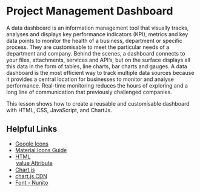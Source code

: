 # Project Management Dashboard 

A data dashboard is an information management tool that visually tracks, analyses and displays key performance indicators (KPI), metrics and key data points to monitor the health of a business, department or specific process. They are customisable to meet the particular needs of a department and company. Behind the scenes, a dashboard connects to your files, attachments, services and API’s, but on the surface displays all this data in the form of tables, line charts, bar charts and gauges. A data dashboard is the most efficient way to track multiple data sources because it provides a central location for businesses to monitor and analyse performance. Real-time monitoring reduces the hours of exploring and a long line of communication that previously challenged companies.

This lesson shows how to create a reusable and customisable dashboard with HTML, CSS, JavaScript, and ChartJs.

## Helpful Links
- [Google Icons](https://fonts.google.com/icons)
- [Material Icons Guide](https://developers.google.com/fonts/docs/material_icons)
- [HTML <option> value Attribute](https://www.w3schools.com/tags/att_option_value.asp)
- [Chart.js](https://www.chartjs.org/docs/latest/)
- [chart.js CDN](https://www.jsdelivr.com/package/npm/chart.js)
- [Font - Nunito](https://fonts.google.com/specimen/Nunito?query=nuni)
